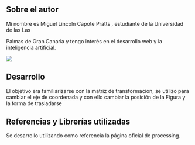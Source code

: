 ## Sobre el autor

Mi nombre es Miguel Lincoln Capote Pratts
, estudiante de la Universidad de las Las

 Palmas de Gran Canaria y tengo interés en el desarrollo web y la inteligencia artificial.

![](peek.gif)

## Desarrollo

El objetivo era familiarizarse con la matriz de transformación, se utilizo para cambiar el eje de coordenada y con ello cambiar la posición
de la Figura y la forma de trasladarse


## Referencias y Librerías utilizadas

Se desarrollo
 utilizando como referencia la página oficial de processing.
